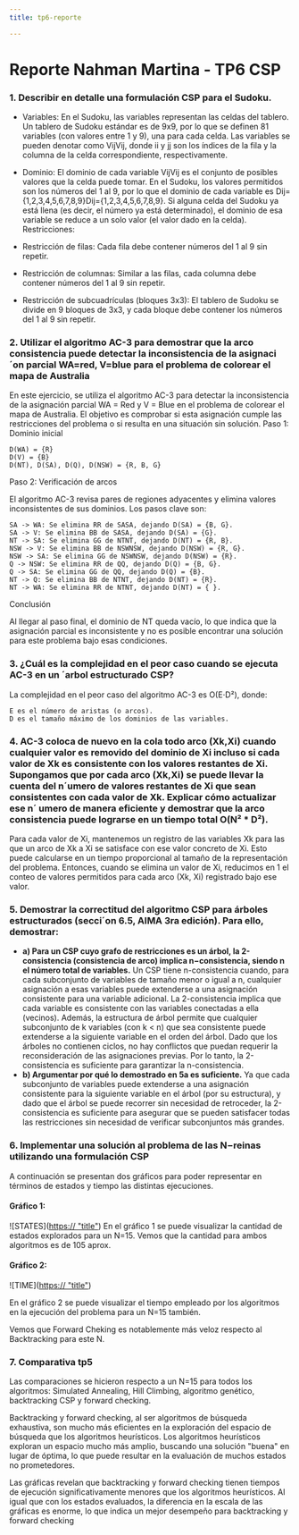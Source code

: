 ```yaml
---
title: tp6-reporte

---
```


# Reporte Nahman Martina - TP6 CSP

### 1. Describir en detalle una formulación CSP para el Sudoku.

* Variables:
En el Sudoku, las variables representan las celdas del tablero. Un tablero de Sudoku estándar es de 9x9, por lo que se definen 81 variables (con valores entre 1 y 9), una para cada celda. Las variables se pueden denotar como VijVij, donde ii y jj son los índices de la fila y la columna de la celda correspondiente, respectivamente.
* Dominio:
El dominio de cada variable VijVij es el conjunto de posibles valores que la celda puede tomar. En el Sudoku, los valores permitidos son los números del 1 al 9, por lo que el dominio de cada variable es Dij={1,2,3,4,5,6,7,8,9}Dij={1,2,3,4,5,6,7,8,9}.
Si alguna celda del Sudoku ya está llena (es decir, el número ya está determinado), el dominio de esa variable se reduce a un solo valor (el valor dado en la celda).
 Restricciones:

* Restricción de filas:
Cada fila debe contener números del 1 al 9 sin repetir.

* Restricción de columnas: 
Similar a las filas, cada columna debe contener números del 1 al 9 sin repetir.

* Restricción de subcuadrículas (bloques 3x3):
El tablero de Sudoku se divide en 9 bloques de 3x3, y cada bloque debe contener los números del 1 al 9 sin repetir. 

### 2. Utilizar el algoritmo AC-3 para demostrar que la arco consistencia puede detectar la inconsistencia de la asignaci´on parcial WA=red, V=blue para el problema de colorear el mapa de Australia


En este ejercicio, se utiliza el algoritmo AC-3 para detectar la inconsistencia de la asignación parcial WA = Red y V = Blue en el problema de colorear el mapa de Australia. El objetivo es comprobar si esta asignación cumple las restricciones del problema o si resulta en una situación sin solución.
Paso 1: Dominio inicial

    D(WA) = {R}
    D(V) = {B}
    D(NT), D(SA), D(Q), D(NSW) = {R, B, G}

Paso 2: Verificación de arcos

El algoritmo AC-3 revisa pares de regiones adyacentes y elimina valores inconsistentes de sus dominios. Los pasos clave son:

    SA -> WA: Se elimina RR de SASA, dejando D(SA) = {B, G}.
    SA -> V: Se elimina BB de SASA, dejando D(SA) = {G}.
    NT -> SA: Se elimina GG de NTNT, dejando D(NT) = {R, B}.
    NSW -> V: Se elimina BB de NSWNSW, dejando D(NSW) = {R, G}.
    NSW -> SA: Se elimina GG de NSWNSW, dejando D(NSW) = {R}.
    Q -> NSW: Se elimina RR de QQ, dejando D(Q) = {B, G}.
    Q -> SA: Se elimina GG de QQ, dejando D(Q) = {B}.
    NT -> Q: Se elimina BB de NTNT, dejando D(NT) = {R}.
    NT -> WA: Se elimina RR de NTNT, dejando D(NT) = { }.

Conclusión

Al llegar al paso final, el dominio de NT queda vacío, lo que indica que la asignación parcial es inconsistente y no es posible encontrar una solución para este problema bajo esas condiciones.

### 3. ¿Cuál es la complejidad en el peor caso cuando se ejecuta AC-3 en un ´arbol estructurado CSP?

La complejidad en el peor caso del algoritmo AC-3 es O(E⋅D²), donde:

    E es el número de aristas (o arcos).
    D es el tamaño máximo de los dominios de las variables.
    
### 4. AC-3 coloca de nuevo en la cola todo arco (Xk,Xi) cuando cualquier valor es removido del dominio de Xi incluso si cada valor de Xk es consistente con los valores restantes de Xi. Supongamos que por cada arco (Xk,Xi) se puede llevar la cuenta del n´umero de valores restantes de Xi que sean consistentes con cada valor de Xk. Explicar cómo actualizar ese n´ umero de manera eficiente y demostrar que la arco consistencia puede lograrse en un tiempo total O(N² * D²).
Para cada valor de Xi, mantenemos un registro de las variables Xk para las que un arco de Xk a Xi se satisface con ese valor concreto de Xi. Esto puede calcularse en un tiempo proporcional al tamaño de la representación del problema. Entonces, cuando se elimina un valor de Xi, reducimos en 1 el conteo de valores permitidos para cada arco (Xk, Xi) registrado bajo ese valor.
### 5. Demostrar la correctitud del algoritmo CSP para árboles estructurados (secci´on 6.5, AIMA 3ra edición). Para ello, demostrar: 
* **a) Para un CSP cuyo grafo de restricciones es un árbol, la 2-consistencia (consistencia de arco) implica n−consistencia, siendo n el número total de variables.**
Un CSP tiene n-consistencia cuando, para cada subconjunto de variables de tamaño menor o igual a n, cualquier asignación a esas variables puede extenderse a una asignación consistente para una variable adicional. La 2-consistencia implica que cada variable es consistente con las variables conectadas a ella (vecinos). Además, la estructura de árbol permite que cualquier subconjunto de k variables (con k < n) que sea consistente puede extenderse a la siguiente variable en el orden del árbol.
Dado que los árboles no contienen ciclos, no hay conflictos que puedan requerir la reconsideración de las asignaciones previas. Por lo tanto, la 2-consistencia es suficiente para garantizar la n-consistencia.
* **b) Argumentar por qué lo demostrado en 5a es suficiente.**
Ya que cada subconjunto de variables puede extenderse a una asignación consistente para la siguiente variable en el árbol (por su estructura), y dado que el árbol se puede recorrer sin necesidad de retroceder, la 2-consistencia es suficiente para asegurar que se pueden satisfacer todas las restricciones sin necesidad de verificar subconjuntos más grandes.
### 6.  Implementar una solución al problema de las N−reinas utilizando una formulación CSP
A continuación se presentan dos gráficos para poder representar en términos de estados y tiempo las distintas ejecuciones. 
#### Gráfico 1: 
![STATES]([https:// "title"](https://github.com/martupiru/ia-uncuyo-2024/blob/main/tp6-csp/images/states/boxplot_estados_N15.png))
En el gráfico 1 se puede visualizar la cantidad de estados explorados para un N=15. Vemos que la cantidad para ambos algoritmos es de 105 aprox. 

#### Gráfico 2: 
![TIME]([https:// "title"](https://github.com/martupiru/ia-uncuyo-2024/blob/main/tp6-csp/images/time/boxplot_tiempo_N15.png))
    
En el gráfico 2 se puede visualizar el tiempo empleado por los algoritmos en la ejecución del problema para un N=15 también.

Vemos que Forward Cheking es notablemente más veloz respecto al Backtracking para este N. 

### 7. Comparativa tp5

Las comparaciones se hicieron respecto a un N=15 para todos los algoritmos: Simulated Annealing,  Hill Climbing, algoritmo genético, backtracking CSP y forward checking.

Backtracking y forward checking,  al ser algoritmos de búsqueda exhaustiva, son mucho más eficientes en la exploración del espacio de búsqueda que los algoritmos heurísticos. Los algoritmos heurísticos exploran un espacio mucho más amplio, buscando una solución "buena" en lugar de óptima, lo que puede resultar en la evaluación de muchos estados no prometedores.

 Las gráficas revelan que backtracking y forward checking tienen tiempos de ejecución significativamente menores que los algoritmos heurísticos. Al igual que con los estados evaluados, la diferencia en la escala de las gráficas es enorme, lo que indica un mejor desempeño para backtracking y forward checking
